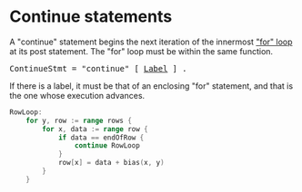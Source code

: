 # Continue statements

A "continue" statement begins the next iteration of the innermost ["for" loop](/Statements/for_statements.html) at its post statement. The "for" loop must be within the same function.

<pre>
<a id="ContinueStmt">ContinueStmt</a> = "continue" [ <a href="/Statements/labeled_statements.html#Label">Label</a> ] .
</pre>

If there is a label, it must be that of an enclosing "for" statement, and that is the one whose execution advances.

```go
RowLoop:
    for y, row := range rows {
        for x, data := range row {
            if data == endOfRow {
                continue RowLoop
            }
            row[x] = data + bias(x, y)
        }
    }
```
